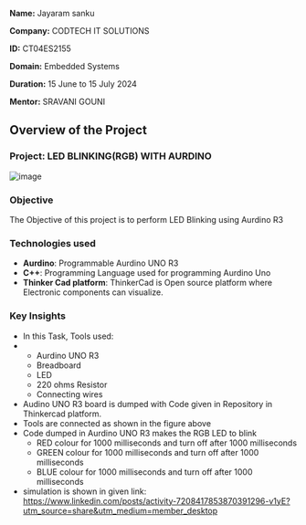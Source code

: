 **Name:** Jayaram sanku

**Company:** CODTECH IT SOLUTIONS

**ID:** CT04ES2155

**Domain:** Embedded Systems

**Duration:** 15 June to 15 July 2024

**Mentor:** SRAVANI GOUNI


## Overview of the Project

### Project: LED BLINKING(RGB) WITH AURDINO
![image](https://github.com/Jayaramsanku/CODTECH-Task1/assets/169425840/6d24c9c8-a9e4-4838-84e8-2804fbcd112a)

### Objective
The Objective of this project is to perform LED Blinking using Aurdino R3

### Technologies used
- **Aurdino**: Programmable Aurdino UNO R3
- **C++**: Programming Language used for programming Aurdino Uno
- **Thinker Cad platform**: ThinkerCad is Open source platform where Electronic components can visualize.

### Key Insights
- In this Task, Tools used:
- - Aurdino UNO R3
  - Breadboard
  - LED
  - 220 ohms Resistor
  - Connecting wires
- Audino UNO R3 board is dumped with Code given in Repository in Thinkercad platform.
- Tools are connected as shown in the figure above
- Code dumped in Aurdino UNO R3 makes the RGB LED to blink
  - RED colour for 1000 milliseconds and turn off after 1000 milliseconds
  - GREEN colour for 1000 milliseconds and turn off after 1000 milliseconds
  - BLUE colour for 1000 milliseconds and turn off after 1000 milliseconds
- simulation is shown in given link: https://www.linkedin.com/posts/activity-7208417853870391296-v1yE?utm_source=share&utm_medium=member_desktop
